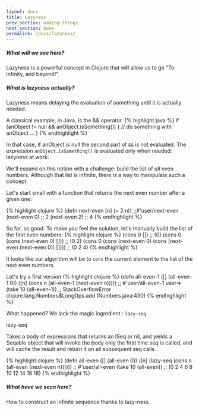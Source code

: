 ```yaml
---
layout: docs
title: Lazyness
prev_section: naming-things
next_section: home
permalink: /docs/lazyness/
---
```


<div class="note">
  <h5>What will we see here?</h5>
  <p>Lazyness is a powerful concept in Clojure that will allow us to go "To infinity, and beyond!"</p>
</div>

<div class="note info">
  <h5>What is lazyness actually?</h5>
  <p>Lazyness means delaying the evaluation of something until it is actually needed. </p>
</div>

A classical example, in Java, is the && operator.
{% highlight java %}
if (anObject != null && anObject.isSomething()) {
	// do something with anObject ...
}
{% endhighlight %}

In that case, if anObject is null the second part of `&&` is not evaluated. 
The expression `anObject.isSomething()` is evaluated only when needed: lazyness at work. 

We'll expand on this notion with a challenge: build the list of *all* even numbers. Although that list is infinite, there is a way to manipulate such a concept.

Let's start small with a function that returns the next even number after a given one:

{% highlight clojure %}
(defn next-even [n]
  (+ 2 n))
;;#'user/next-even
(next-even 0)
;; 2
(next-even 2)
;; 4
{% endhighlight %}

So far, so good.
To make you feel the solution, let's manually build the list of the first even numbers:
{% highlight clojure %}
(cons 0 [])
;; (0)
(cons 0 (cons (next-even 0) []))
;; (0 2)
(cons 0 (cons (next-even 0) (cons (next-even (next-even 0)) [])))
;; (0 2 4)
{% endhighlight %}

It looks like our algorithm will be to `cons` the current element to the list of the next even numbers.

Let's try a first version
{% highlight clojure %}
(defn all-even-1
  ([]  (all-even-1 0))
  ([n] (cons n (all-even-1 (next-even n)))))
;; #'user/all-even-1
user=> (take 10 (all-even-1))
;; StackOverflowError   clojure.lang.Numbers$LongOps.add (Numbers.java:430)
{% endhighlight %}

What happened? We lack the magic ingredient : `lazy-seq`

<div class="note info">
lazy-seq
  <p>  
  Takes a body of expressions that returns an ISeq or nil, and yields
  a Seqable object that will invoke the body only the first time seq
  is called, and will cache the result and return it on all subsequent
  seq calls.</p>
</div>

{% highlight clojure %}
(defn all-even
  ([] (all-even 0))
  ([n] (lazy-seq (cons n (all-even (next-even n))))))
;; #'user/all-even
(take 10 (all-even))
;; (0 2 4 6 8 10 12 14 16 18)
{% endhighlight %}

<div class="note">
  <h5>What have we seen here?</h5>
  <p>How to construct an infinite sequence thanks to lazy-ness</p>
</div>